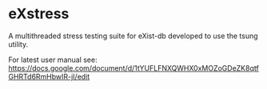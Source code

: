 eXstress
========

A multithreaded stress testing suite for eXist-db developed to use the tsung utility.

For latest user manual see: https://docs.google.com/document/d/1tYUFLFNXQWHX0xMOZoGDeZK8qtfGHRTd6RmHbwIR-jI/edit